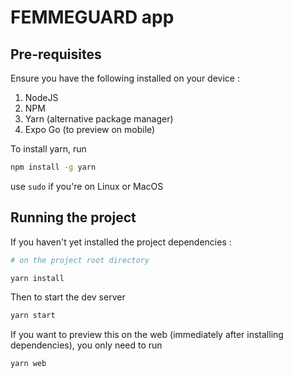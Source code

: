 # FEMMEGUARD app

## Pre-requisites

Ensure you have the following installed on your device :

1. NodeJS
2. NPM
3. Yarn (alternative package manager)
4. Expo Go (to preview on mobile)

To install yarn, run

```bash
npm install -g yarn
```

use `sudo` if you're on Linux or MacOS

## Running the project

If you haven't yet installed the project dependencies :

```bash
# on the project root directory

yarn install
```

Then to start the dev server

```bash
yarn start
```

If you want to preview this on the web (immediately after installing dependencies), you only need to run

```bash
yarn web
```
